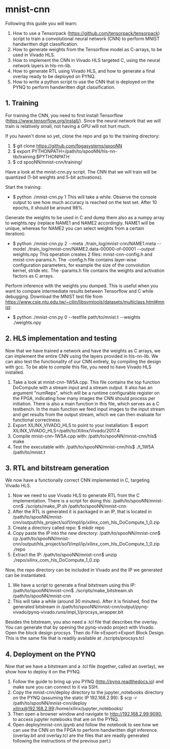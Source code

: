 # mnist-cnn

Following this guide you will learn:

1. How to use a Tensorpack (https://github.com/tensorpack/tensorpack) script to train a convolutional neural network (CNN) to perform MNIST handwritten digit classification.
2. How to generate weights from the Tensorflow model as C-arrays, to be used in Vivado HLS.
3. How to implement the CNN in Vivado HLS targeted C, using the neural network layers in hls-nn-lib.
4. How to generate RTL using Vivado HLS, and how to generate a final overlay ready to be deployed on PYNQ.
5. How to write a python script to use the CNN that is deployed on the PYNQ to perform handwritten digit classification.

## 1. Training

For training the CNN, you need to first install Tensorflow (https://www.tensorflow.org/install/). Since the neural network that we will train is relatively small, not having a GPU will not hurt much.

If you haven't done so yet, clone the repo and go to the training directory:

1. $ git clone https://github.com/fpgasystems/spooNN
2. $ export PYTHONPATH=/path/to/spooNN/hls-nn-lib/training:$PYTHONPATH
3. $ cd spooNN/mnist-cnn/training/

Have a look at the mnist-cnn.py script. The CNN that we will train will be quantized (1-bit weights and 5-bit activations).

Start the training:
- $ python ./mnist-cnn.py 1
This will take a while. Observe the console output to see how much accuracy is reached on the test set. After 10 epochs, it should be around 98%.

Generate the weights to be used in C and dump them also as a numpy array to weights.npy (replace NAME1 and NAME2 accordingly. NAME1 will be unique, whereas for NAME2 you can select weights from a certain iteration):
- $ python ./mnist-cnn.py 2 --meta ./train_log/mnist-cnn/NAME1.meta --model ./train_log/mnist-cnn/NAME2.data-00000-of-00001 --output weights.npy
This operation creates 2 files: mnist-cnn-config.h and mnist-cnn-params.h. The -config.h file contains layer-wise configuration parameters, for example the size of the convolution kernel, stride etc. The -params.h file contains the weights and activation factors as C arrays.

Perform inference with the weights you dumped. This is useful when you want to compare intermediate results between Tensorflow and C while debugging. Download the MNIST test file from https://www.csie.ntu.edu.tw/~cjlin/libsvmtools/datasets/multiclass.html#mnist:
- $ python ./mnist-cnn.py 0 --testfile path/to/mnist.t --weights ./weights.npy

## 2. HLS implementation and testing

Now that we have trained a network and have the weights as C arrays, we can implement the entire CNN using the layers provided in hls-nn-lib. We can also test the functionality of our CNN entirely, by compiling the design with gcc. To be able to compile this file, you need to have Vivado HLS installed.

1. Take a look at mnist-cnn-1W5A.cpp. This file contains the top function DoCompute with a stream input and a stream output. It also has an argument "numReps", which will be a runtime configurable register on the FPGA, indicating how many images the CNN should process per initiation. There is also a main function in this file, which serves as a C testbench. In the main function we feed input images to the input stream and get results from the output stream, which we can then evaluate for functional correctness.
2. Export XILINX_VIVADO_HLS to point to your installation: $ export XILINX_VIVADO_HLS=/path/to/Xilinx/Vivado/2017.4
3. Compile mnist-cnn-1W5A.cpp with: /path/to/spooNN/mnist-cnn/hls$ make
4. Test the executable with: /path/to/spooNN/mnist-cnn/hls$ ./t_1W5A /path/to/mnist.t

## 3. RTL and bitstream generation

We now have a functionally correct CNN implemented in C, targeting Vivado HLS. 

1. Now we need to use Vivado HLS to generate RTL from the C implementation. There is a script for doing this: /path/to/spooNN/mnist-cnn$ ./scripts/make_IP.sh /path/to/spooNN/mnist-cnn
2. After the RTL is generated it is packaged in an IP, that is located in /path/to/spooNN/mnist-cnn/output/hls_project/sol1/impl/ip/xilinx_com_hls_DoCompute_1_0.zip
3. Create a directory called repo: $ mkdir repo
4. Copy paste the IP into the new directory: /path/to/spooNN/mnist-cnn$ cp /path/to/spooNN/mnist-cnn/output/hls_project/sol1/impl/ip/xilinx_com_hls_DoCompute_1_0.zip ./repo
5. Extract the IP: /path/to/spooNN/mnist-cnn$ unzip ./repo/xilinx_com_hls_DoCompute_1_0.zip

Now, the repo directory can be included in Vivado and the IP we generated can be instantiated.

1. We have a script to generate a final bitstream using this IP: /path/to/spooNN/mnist-cnn$ ./scripts/make_bitstream.sh /path/to/spooNN/mnist-cnn
2. This will take a while (around 30 minutes). After it is finished, find the generated bitstream in /path/to/spooNN/mnist-cnn/output/pynq-vivado/pynq-vivado.runs/impl_1/procsys_wrapper.bit

Besides the bitstream, you also need a .tcl file that describes the overlay. You can generate that by opening the pynq-vivado project with Vivado. Open the block design procsys. Then do File->Export->Export Block Design. This is the same file that is readily available at ./scripts/procsys.tcl

## 4. Deployment on the PYNQ

Now that we have a bitstream and a .tcl file (together, called an overlay), we show how to deploy it on the PYNQ.

1. Follow the guide to bring up you PYNQ (http://pynq.readthedocs.io) and make sure you can connect to it via SSH.
2. Copy the mnist-cnn/deploy directory to the jupyter_notebooks directory on the PYNQ (assuming the static IP 192.168.2.99): $ scp -r /path/to/spooNN/mnist-cnn/deploy xilinx@192.168.2.99:/home/xilinx/jupyter_notebooks/
3. Then open a browser window and navigate to http://192.168.2.99:9090, to access jupyter notebooks that are on the PYNQ.
4. Open deploy/mnist-cnn.ipynb and follow the notebook to see how we can use the CNN on the FPGA to perform handwritten digit inference. (overlay.bit and overlay.tcl are the files that are readily generated following the instructions of the previous part.)
